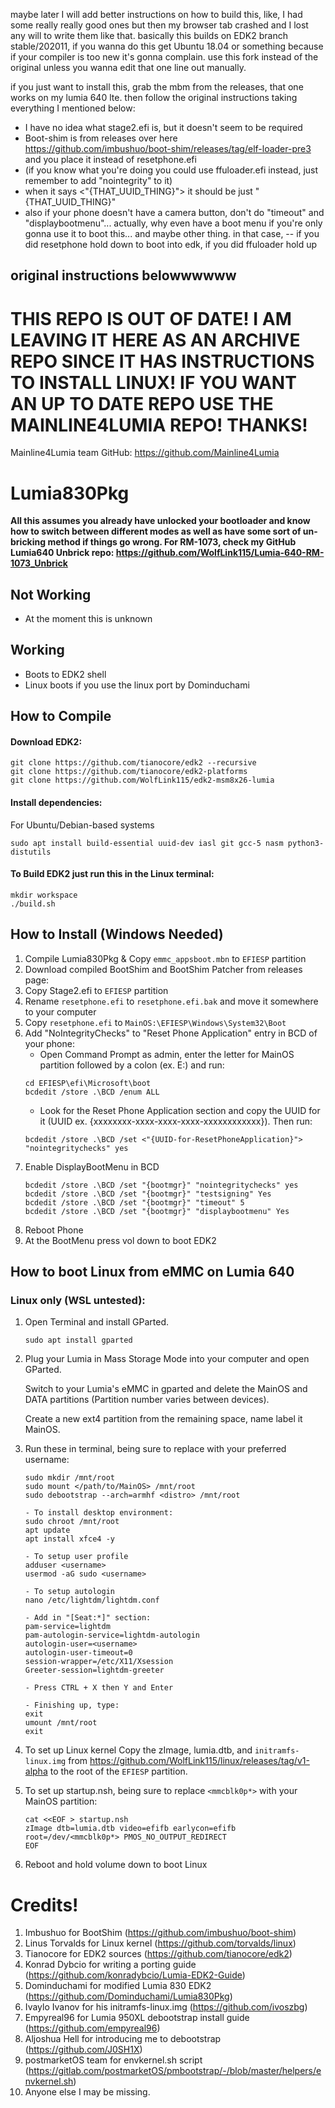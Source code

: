 maybe later I will add better instructions on how to build this, like, I had some really really good ones but then my browser tab crashed and I lost any will to write them like that.
basically this builds on EDK2 branch stable/202011, if you wanna do this get Ubuntu 18.04 or something because if your compiler is too new it's gonna complain. use this fork instead of the original unless you wanna edit that one line out manually. 

if you just want to install this, grab the mbm from the releases, that one works on my lumia 640 lte. 
then follow the original instructions taking everything I mentioned below:

- I have no idea what stage2.efi is, but it doesn't seem to be required
- Boot-shim is from releases over here https://github.com/imbushuo/boot-shim/releases/tag/elf-loader-pre3 and you place it instead of resetphone.efi
- (if you know what you're doing you could use ffuloader.efi instead, just remember to add "nointegrity" to it)
- when it says <"{THAT_UUID_THING}"> it should be just "{THAT_UUID_THING}"
- also if your phone doesn't have a camera button, don't do "timeout" and "displaybootmenu"... actually, why even have a boot menu if you're only gonna use it to boot this... and maybe other thing. in that case, 
-- if you did resetphone hold down to boot into edk, if you did ffuloader hold up



original instructions belowwwwww
-------------------------------------------------

# THIS REPO IS OUT OF DATE! I AM LEAVING IT HERE AS AN ARCHIVE REPO SINCE IT HAS INSTRUCTIONS TO INSTALL LINUX! IF YOU WANT AN UP TO DATE REPO USE THE MAINLINE4LUMIA REPO! THANKS!

Mainline4Lumia team GitHub: https://github.com/Mainline4Lumia

# Lumia830Pkg

**All this assumes you already have unlocked your bootloader and know how to switch between different modes as well as 
have some sort of un-bricking method if things go wrong. For RM-1073, check my GitHub Lumia640 Unbrick repo: 
https://github.com/WolfLink115/Lumia-640-RM-1073_Unbrick**

## Not Working
- At the moment this is unknown

## Working
- Boots to EDK2 shell
- Linux boots if you use the linux port by Dominduchami

## How to Compile

#### Download EDK2:
```
git clone https://github.com/tianocore/edk2 --recursive
git clone https://github.com/tianocore/edk2-platforms
git clone https://github.com/WolfLink115/edk2-msm8x26-lumia
```
#### Install dependencies:
For Ubuntu/Debian-based systems
```
sudo apt install build-essential uuid-dev iasl git gcc-5 nasm python3-distutils
```

#### To Build EDK2 just run this in the Linux terminal:
```
mkdir workspace
./build.sh
```
## How to Install (Windows Needed)
1. Compile Lumia830Pkg & Copy `emmc_appsboot.mbn` to `EFIESP` partition
2. Download compiled BootShim and BootShim Patcher from releases page: 
3. Copy Stage2.efi to `EFIESP` partition
4. Rename `resetphone.efi` to `resetphone.efi.bak` and move it somewhere to your computer
5. Copy `resetphone.efi` to `MainOS:\EFIESP\Windows\System32\Boot`
6. Add "NoIntegrityChecks" to "Reset Phone Application" entry in BCD of your phone:
   - Open Command Prompt as admin, enter the letter for MainOS partition followed by a colon (ex. E:) and run:
    ```shell
    cd EFIESP\efi\Microsoft\boot
    bcdedit /store .\BCD /enum ALL
    ```
   - Look for the Reset Phone Application section and copy the UUID for it (UUID ex. {xxxxxxxx-xxxx-xxxx-xxxx-xxxxxxxxxxxx}). Then run:
    ```shell
    bcdedit /store .\BCD /set <"{UUID-for-ResetPhoneApplication}"> "nointegritychecks" yes
    ```
7. Enable DisplayBootMenu in BCD
    ```
    bcdedit /store .\BCD /set "{bootmgr}" "nointegritychecks" yes
    bcdedit /store .\BCD /set "{bootmgr}" "testsigning" Yes
    bcdedit /store .\BCD /set "{bootmgr}" "timeout" 5
    bcdedit /store .\BCD /set "{bootmgr}" "displaybootmenu" Yes
    ```
8. Reboot Phone
9. At the BootMenu press vol down to boot EDK2


## How to boot Linux from eMMC on Lumia 640
### Linux only (WSL untested):
1. Open Terminal and install GParted.
    ```
    sudo apt install gparted
    ```

2. Plug your Lumia in Mass Storage Mode into your computer and open GParted.

    Switch to your Lumia's eMMC in gparted and delete the MainOS and DATA partitions (Partition number varies between devices).

    Create a new ext4 partition from the remaining space, name label it MainOS.

3. Run these in terminal, being sure to replace <username> with your preferred username:
    ```
    sudo mkdir /mnt/root
    sudo mount </path/to/MainOS> /mnt/root
    sudo debootstrap --arch=armhf <distro> /mnt/root
    
    - To install desktop environment:
    sudo chroot /mnt/root
    apt update
    apt install xfce4 -y
    
    - To setup user profile
    adduser <username>
    usermod -aG sudo <username>
    
    - To setup autologin
    nano /etc/lightdm/lightdm.conf
    
    - Add in "[Seat:*]" section:
    pam-service=lightdm
    pam-autologin-service=lightdm-autologin
    autologin-user=<username>
    autologin-user-timeout=0
    session-wrapper=/etc/X11/Xsession
    Greeter-session=lightdm-greeter
    
    - Press CTRL + X then Y and Enter
    
    - Finishing up, type:
    exit
    umount /mnt/root
    exit
    ```

4. To set up Linux kernel
Copy the zImage, lumia.dtb, and `initramfs-linux.img` from https://github.com/WolfLink115/linux/releases/tag/v1-alpha to the root of the `EFIESP` partition.

5. To set up startup.nsh, being sure to replace `<mmcblk0p*>` with your MainOS partition:
    ```
    cat <<EOF > startup.nsh
    zImage dtb=lumia.dtb video=efifb earlycon=efifb root=/dev/<mmcblk0p*> PMOS_NO_OUTPUT_REDIRECT
    EOF
    ```

6. Reboot and hold volume down to boot Linux

# Credits!
1. Imbushuo for BootShim (https://github.com/imbushuo/boot-shim)
2. Linus Torvalds for Linux kernel (https://github.com/torvalds/linux)
3. Tianocore for EDK2 sources (https://github.com/tianocore/edk2)
4. Konrad Dybcio for writing a porting guide (https://github.com/konradybcio/Lumia-EDK2-Guide)
5. Dominduchami for modified Lumia 830 EDK2 (https://github.com/Dominduchami/Lumia830Pkg)
6. Ivaylo Ivanov for his initramfs-linux.img (https://github.com/ivoszbg)
7. Empyreal96 for Lumia 950XL debootstrap install guide (https://github.com/empyreal96)
8. Aljoshua Hell for introducing me to debootstrap (https://github.com/J0SH1X)
9. postmarketOS team for envkernel.sh script (https://gitlab.com/postmarketOS/pmbootstrap/-/blob/master/helpers/envkernel.sh)
10. Anyone else I may be missing.
